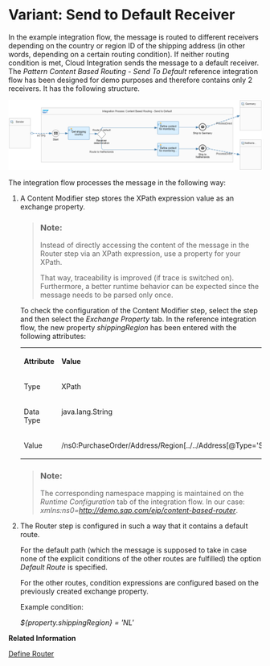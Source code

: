 <!-- loio7ba1864526814e72adef9c96f79d319f -->

# Variant: Send to Default Receiver

In the example integration flow, the message is routed to different receivers depending on the country or region ID of the shipping address \(in other words, depending on a certain routing condition\). If neither routing condition is met, Cloud Integration sends the message to a default receiver. The *Pattern Content Based Routing - Send To Default* reference integration flow has been designed for demo purposes and therefore contains only 2 receivers. It has the following structure.

![](images/ContentBased_Routing_Default_bd47a5b.png)

The integration flow processes the message in the following way:

1.  A Content Modifier step stores the XPath expression value as an exchange property.

    > ### Note:  
    > Instead of directly accessing the content of the message in the Router step via an XPath expression, use a property for your XPath.
    > 
    > That way, traceability is improved \(if trace is switched on\). Furthermore, a better runtime behavior can be expected since the message needs to be parsed only once.

    To check the configuration of the Content Modifier step, select the step and then select the *Exchange Property* tab. In the reference integration flow, the new property *shippingRegion* has been entered with the following attributes:


    <table>
    <tr>
    <th valign="top">

    Attribute
    
    </th>
    <th valign="top">

    Value
    
    </th>
    </tr>
    <tr>
    <td valign="top">
    
    Type
    
    </td>
    <td valign="top">
    
    XPath
    
    </td>
    </tr>
    <tr>
    <td valign="top">
    
    Data Type
    
    </td>
    <td valign="top">
    
    java.lang.String
    
    </td>
    </tr>
    <tr>
    <td valign="top">
    
    Value
    
    </td>
    <td valign="top">
    
    /ns0:PurchaseOrder/Address/Region\[../../Address\[@Type='Shipping'\]\]
    
    </td>
    </tr>
    </table>
    
    > ### Note:  
    > The corresponding namespace mapping is maintained on the *Runtime Configuration* tab of the integration flow. In our case: *xmlns:ns0=http://demo.sap.com/eip/content-based-router*.

2.  The Router step is configured in such a way that it contains a default route.

    For the default path \(which the message is supposed to take in case none of the explicit conditions of the other routes are fulfilled\) the option *Default Route* is specified.

    For the other routes, condition expressions are configured based on the previously created exchange property.

    Example condition:

    *$\{property.shippingRegion\} = 'NL'*


**Related Information**  


[Define Router](define-router-d7fddbd.md "")


